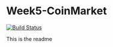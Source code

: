 # Week5-CoinMarket

[![Build Status](https://travis-ci.org/FACG4/Week5-CoinMarket.svg?branch=master)](https://travis-ci.org/FACG4/Week5-CoinMarket)

This is the readme
